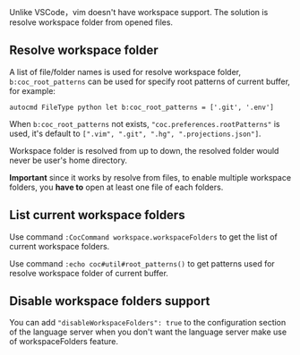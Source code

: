 Unlike VSCode，vim doesn't have workspace support. The solution is resolve workspace folder from opened files.

## Resolve workspace folder

A list of file/folder names is used for resolve workspace folder, `b:coc_root_patterns` can be used for specify root patterns of current buffer, for example:

``` vim
autocmd FileType python let b:coc_root_patterns = ['.git', '.env']
``` 

When `b:coc_root_patterns` not exists, `"coc.preferences.rootPatterns"` is used, it's default to `[".vim", ".git", ".hg", ".projections.json"]`.  

Workspace folder is resolved from up to down, the resolved folder would never be user's home directory. 

**Important** since it works by resolve from files, to enable multiple workspace folders, you **have to** open at least one file of each folders.

## List current workspace folders

Use command `:CocCommand workspace.workspaceFolders` to get the list of current workspace folders.

Use command `:echo coc#util#root_patterns()` to get patterns used for resolve workspace folder of current buffer.

## Disable workspace folders support

You can add `"disableWorkspaceFolders": true` to the configuration section of the language server when you don't want the language server make use of workspaceFolders feature.